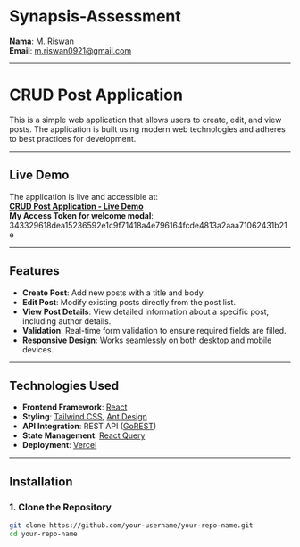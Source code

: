 # **Synapsis-Assessment**
**Nama**: M. Riswan  
**Email**: m.riswan0921@gmail.com  

---

# **CRUD Post Application**

This is a simple web application that allows users to create, edit, and view posts. The application is built using modern web technologies and adheres to best practices for development.

---

## **Live Demo**
The application is live and accessible at:  
[**CRUD Post Application - Live Demo**](https://synapsis-assessment-delta.vercel.app/)  
**My Access Token for welcome modal**: 343329618dea15236592e1c9f71418a4e796164fcde4813a2aaa71062431b21e  

---

## **Features**
- **Create Post**: Add new posts with a title and body.
- **Edit Post**: Modify existing posts directly from the post list.
- **View Post Details**: View detailed information about a specific post, including author details.
- **Validation**: Real-time form validation to ensure required fields are filled.
- **Responsive Design**: Works seamlessly on both desktop and mobile devices.

---

## **Technologies Used**
- **Frontend Framework**: [React](https://reactjs.org/)
- **Styling**: [Tailwind CSS](https://tailwindcss.com/), [Ant Design](https://ant.design/)
- **API Integration**: REST API ([GoREST](https://gorest.co.in/))
- **State Management**: [React Query](https://react-query.tanstack.com/)
- **Deployment**: [Vercel](https://vercel.com/)

---

## **Installation**

### **1. Clone the Repository**
```bash
git clone https://github.com/your-username/your-repo-name.git
cd your-repo-name
